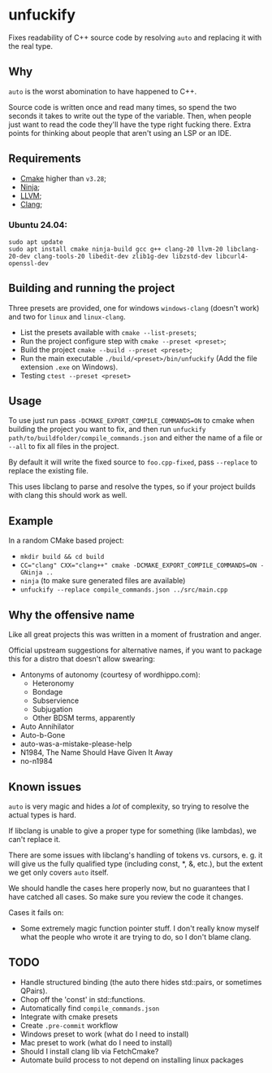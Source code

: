 # unfuckify

Fixes readability of C++ source code by resolving `auto` and replacing it with
the real type.

## Why

`auto` is the worst abomination to have happened to C++.

Source code is written once and read many times, so spend the two seconds it
takes to write out the type of the variable. Then, when people just want to read
the code they'll have the type right fucking there. Extra points for thinking about people
that aren't using an LSP or an IDE.

## Requirements

- [Cmake](https://cmake.org/download/) higher than `v3.28`;
- [Ninja](https://ninja-build.org/);
- [LLVM](https://llvm.org/);
- [Clang](https://clang.llvm.org/);

### Ubuntu 24.04:

```
sudo apt update
sudo apt install cmake ninja-build gcc g++ clang-20 llvm-20 libclang-20-dev clang-tools-20 libedit-dev zlib1g-dev libzstd-dev libcurl4-openssl-dev
```

## Building and running the project

Three presets are provided, one for windows `windows-clang` (doesn't work) and two for `linux` and `linux-clang`.

- List the presets available with `cmake --list-presets`;
- Run the project configure step with `cmake --preset <preset>`;
- Build the project `cmake --build --preset <preset>`;
- Run the main executable `./build/<preset>/bin/unfuckify` (Add the file extension `.exe` on Windows).
- Testing `ctest --preset <preset>`

## Usage

To use just run pass `-DCMAKE_EXPORT_COMPILE_COMMANDS=ON` to cmake when
building the project you want to fix, and then run `unfuckify path/to/buildfolder/compile_commands.json` and either the name of a file or
`--all` to fix all files in the project.

By default it will write the fixed source to `foo.cpp-fixed`, pass `--replace`
to replace the existing file.

This uses libclang to parse and resolve the types, so if your project builds
with clang this should work as well.

## Example

In a random CMake based project:

- `mkdir build && cd build`
- `CC="clang" CXX="clang++" cmake -DCMAKE_EXPORT_COMPILE_COMMANDS=ON -GNinja ..`
- `ninja` (to make sure generated files are available)
- `unfuckify --replace compile_commands.json ../src/main.cpp`

## Why the offensive name

Like all great projects this was written in a moment of frustration and anger.

Official upstream suggestions for alternative names, if you want to package
this for a distro that doesn't allow swearing:

- Antonyms of autonomy (courtesy of wordhippo.com):
  - Heteronomy
  - Bondage
  - Subservience
  - Subjugation
  - Other BDSM terms, apparently
- Auto Annihilator
- Auto-b-Gone
- auto-was-a-mistake-please-help
- N1984, The Name Should Have Given It Away
- no-n1984

## Known issues

`auto` is very magic and hides a _lot_ of complexity, so trying to resolve the
actual types is hard.

If libclang is unable to give a proper type for something (like lambdas), we can't replace it.

There are some issues with libclang's handling of tokens vs. cursors, e. g. it
will give us the fully qualified type (including const, \*, &, etc.), but the
extent we get only covers `auto` itself.

We should handle the cases here properly now, but no guarantees that I have catched all cases. So make sure you review the code it changes.

Cases it fails on:

- Some extremely magic function pointer stuff. I don't really know myself what
  the people who wrote it are trying to do, so I don't blame clang.

## TODO

- Handle structured binding (the auto there hides std::pairs, or sometimes QPairs).
- Chop off the 'const' in std::functions.
- Automatically find `compile_commands.json`
- Integrate with cmake presets
- Create `.pre-commit` workflow
- Windows preset to work (what do I need to install)
- Mac preset to work (what do I need to install)
- Should I install clang lib via FetchCmake?
- Automate build process to not depend on installing linux packages
